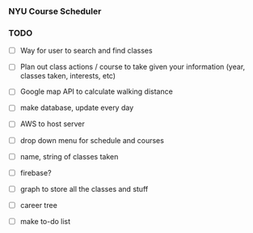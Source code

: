 ### NYU Course Scheduler 

### TODO
- [ ] Way for user to search and find classes
- [ ] Plan out class actions / course to take given your information (year, classes taken, interests, etc)
- [ ] Google map API to calculate walking distance 
- [ ] make database, update every day
- [ ] AWS to host server
- [ ] drop down menu for schedule and courses
- [ ] name, string of classes taken
- [ ] firebase?
- [ ] graph to store all the classes and stuff
- [ ] career tree
- [ ] make to-do list

